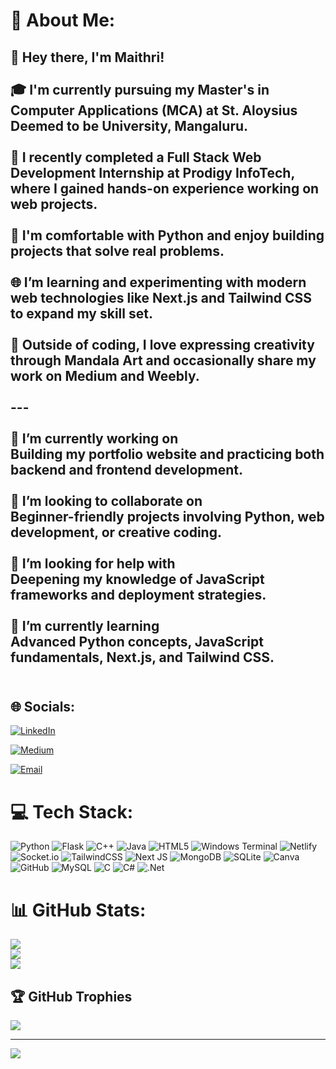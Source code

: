 # 💫 About Me:
## 👋 Hey there, I'm Maithri!<br><br>🎓 I'm currently pursuing my Master's in Computer Applications (MCA) at **St. Aloysius Deemed to be University**, Mangaluru.<br><br>💼 I recently completed a **Full Stack Web Development Internship** at **Prodigy InfoTech**, where I gained hands-on experience working on web projects.<br><br>🐍 I'm comfortable with **Python** and enjoy building projects that solve real problems.<br><br>🌐 I’m learning and experimenting with modern web technologies like **Next.js** and **Tailwind CSS** to expand my skill set.<br><br>🎨 Outside of coding, I love expressing creativity through **Mandala Art** and occasionally share my work on **Medium** and **Weebly**.<br><br>---<br><br>🔭 I’m currently working on  <br>Building my portfolio website and practicing both backend and frontend development.<br><br>👯 I’m looking to collaborate on  <br>Beginner-friendly projects involving Python, web development, or creative coding.<br><br>🤝 I’m looking for help with  <br>Deepening my knowledge of JavaScript frameworks and deployment strategies.<br><br>🌱 I’m currently learning  <br>Advanced Python concepts, JavaScript fundamentals, Next.js, and Tailwind CSS.<br><br>


## 🌐 Socials:
[![LinkedIn](https://img.shields.io/badge/LinkedIn-%230077B5.svg?logo=linkedin&logoColor=white)](https://www.linkedin.com/in/maithri-suvarna-1532b0283/) 

[![Medium](https://img.shields.io/badge/Medium-12100E?logo=medium&logoColor=white)](https://medium.com/@smaithri039) 

[![Email](https://img.shields.io/badge/Email-D14836?logo=gmail&logoColor=white)](mailto:smaithri039@gmail.com)

# 💻 Tech Stack:
![Python](https://img.shields.io/badge/python-3670A0?style=for-the-badge&logo=python&logoColor=ffdd54) ![Flask](https://img.shields.io/badge/flask-%23000.svg?style=for-the-badge&logo=flask&logoColor=white) ![C++](https://img.shields.io/badge/c++-%2300599C.svg?style=for-the-badge&logo=c%2B%2B&logoColor=white) ![Java](https://img.shields.io/badge/java-%23ED8B00.svg?style=for-the-badge&logo=openjdk&logoColor=white) ![HTML5](https://img.shields.io/badge/html5-%23E34F26.svg?style=for-the-badge&logo=html5&logoColor=white) ![Windows Terminal](https://img.shields.io/badge/Windows%20Terminal-%234D4D4D.svg?style=for-the-badge&logo=windows-terminal&logoColor=white) ![Netlify](https://img.shields.io/badge/netlify-%23000000.svg?style=for-the-badge&logo=netlify&logoColor=#00C7B7) ![Socket.io](https://img.shields.io/badge/Socket.io-black?style=for-the-badge&logo=socket.io&badgeColor=010101) ![TailwindCSS](https://img.shields.io/badge/tailwindcss-%2338B2AC.svg?style=for-the-badge&logo=tailwind-css&logoColor=white) ![Next JS](https://img.shields.io/badge/Next-black?style=for-the-badge&logo=next.js&logoColor=white) ![MongoDB](https://img.shields.io/badge/MongoDB-%234ea94b.svg?style=for-the-badge&logo=mongodb&logoColor=white) ![SQLite](https://img.shields.io/badge/sqlite-%2307405e.svg?style=for-the-badge&logo=sqlite&logoColor=white) ![Canva](https://img.shields.io/badge/Canva-%2300C4CC.svg?style=for-the-badge&logo=Canva&logoColor=white) ![GitHub](https://img.shields.io/badge/github-%23121011.svg?style=for-the-badge&logo=github&logoColor=white) ![MySQL](https://img.shields.io/badge/mysql-4479A1.svg?style=for-the-badge&logo=mysql&logoColor=white) ![C](https://img.shields.io/badge/c-%2300599C.svg?style=for-the-badge&logo=c&logoColor=white) ![C#](https://img.shields.io/badge/c%23-%23239120.svg?style=for-the-badge&logo=csharp&logoColor=white) ![.Net](https://img.shields.io/badge/.NET-5C2D91?style=for-the-badge&logo=.net&logoColor=white)
# 📊 GitHub Stats:
![](https://github-readme-stats.vercel.app/api?username=codemy3&theme=dark&hide_border=true&include_all_commits=true&count_private=false)<br/>
![](https://nirzak-streak-stats.vercel.app/?user=codemy3&theme=dark&hide_border=true)<br/>
![](https://github-readme-stats.vercel.app/api/top-langs/?username=codemy3&theme=dark&hide_border=true&include_all_commits=true&count_private=false&layout=compact)

## 🏆 GitHub Trophies
![](https://github-profile-trophy.vercel.app/?username=codemy3&theme=radical&no-frame=false&no-bg=false&margin-w=4)

---
[![](https://visitcount.itsvg.in/api?id=codemy3&icon=1&color=0)](https://visitcount.itsvg.in)

<!-- Proudly created with GPRM ( https://gprm.itsvg.in ) -->

